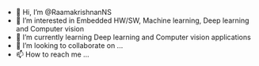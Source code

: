 - 👋 Hi, I’m @RaamakrishnanNS
- 👀 I’m interested in Embedded HW/SW, Machine learning, Deep learning and Computer vision
- 🌱 I’m currently learning Deep learning and Computer vision applications
- 💞️ I’m looking to collaborate on ...
- 📫 How to reach me ...

<!---
RaamakrishnanNS/RaamakrishnanNS is a ✨ special ✨ repository because its `README.md` (this file) appears on your GitHub profile.
You can click the Preview link to take a look at your changes.
--->
